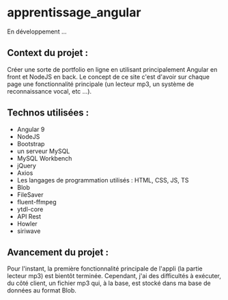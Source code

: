 # apprentissage_angular
En développement ...


## Context du projet :

Créer une sorte de portfolio en ligne en utilisant principalement Angular en front et NodeJS en back. Le concept de ce site c'est d'avoir sur chaque page 
une fonctionnalité principale (un lecteur mp3, un système de reconnaissance vocal, etc ...). 

## Technos utilisées :

* Angular 9
* NodeJS
* Bootstrap
* un serveur MySQL
* MySQL Workbench
* jQuery
* Axios
* Les langages de programmation utilisés : HTML, CSS, JS, TS
* Blob
* FileSaver
* fluent-ffmpeg
* ytdl-core
* API Rest
* Howler 
* siriwave

## Avancement du projet :

Pour l'instant, la première fonctionnalité principale de l'appli (la partie lecteur mp3) est bientôt terminée. 
Cependant, j'ai des difficultés à exécuter, du côté client, un fichier mp3 qui, à la base, est stocké dans ma base de données au format Blob.   

